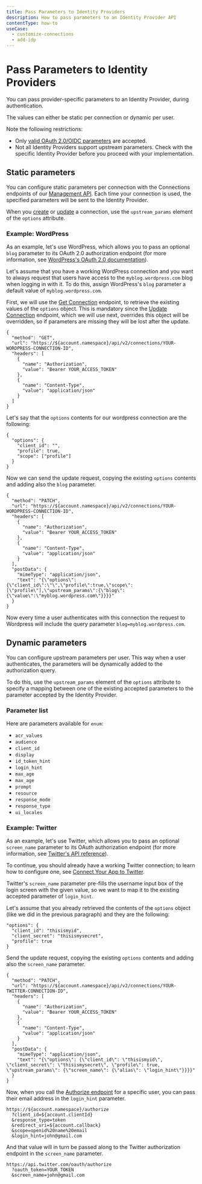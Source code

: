 ```yaml
---
title: Pass Parameters to Identity Providers
description: How to pass parameters to an Identity Provider API
contentType: how-to
useCase:
  - customize-connections
  - add-idp
---
```

# Pass Parameters to Identity Providers

You can pass provider-specific parameters to an Identity Provider, during authentication.

The values can either be static per connection or dynamic per user.

Note the following restrictions:
- Only [valid OAuth 2.0/OIDC parameters](http://openid.net/specs/openid-connect-core-1_0.html#AuthorizationEndpoint) are accepted.
- Not all Identity Providers support upstream parameters. Check with the specific Identity Provider before you proceed with your implementation.

## Static parameters

You can configure static parameters per connection with the Connections endpoints of our [Management API](/api/management/v2). Each time your connection is used, the specified parameters will be sent to the Identity Provider.

When you [create](/api/management/v2#!/Connections/post_connections) or [update](/api/management/v2#!/Connections/patch_connections_by_id) a connection, use the `upstream_params` element of the `options` attribute.

### Example: WordPress
As an example, let's use WordPress, which allows you to pass an optional `blog` parameter to its OAuth 2.0 authorization endpoint (for more information, see [WordPress's OAuth 2.0 documentation](https://developer.wordpress.com/docs/oauth2/)).

Let's assume that you have a working WordPress connection and you want to always request that users have access to the `myblog.wordpress.com` blog when logging in with it. To do this, assign WordPress's `blog` parameter a default value of `myblog.wordpress.com`.

First, we will use the [Get Connection](/api/management/v2#!/Connections/get_connections_by_id) endpoint, to retrieve the existing values of the `options` object. This is mandatory since the [Update Connection](/api/management/v2#!/Connections/patch_connections_by_id) endpoint, which we will use next, overrides this object will be overridden, so if parameters are missing they will be lost after the update.

```har
{
  "method": "GET",
  "url": "https://${account.namespace}/api/v2/connections/YOUR-WORDPRESS-CONNECTION-ID",
  "headers": [
    {
      "name": "Authorization",
      "value": "Bearer YOUR_ACCESS_TOKEN"
    },
    {
      "name": "Content-Type",
      "value": "application/json"
    }
  ]
}
```

Let's say that the `options` contents for our wordpress connection are the following:

```text
{
  "options": {
    "client_id": "", 
    "profile": true, 
    "scope": ["profile"]
  }
}
```

Now we can send the update request, copying the existing `options` contents and adding also the `blog` parameter.

```har
{
  "method": "PATCH",
  "url": "https://${account.namespace}/api/v2/connections/YOUR-WORDPRESS-CONNECTION-ID",
  "headers": [
    {
      "name": "Authorization",
      "value": "Bearer YOUR_ACCESS_TOKEN"
    },
    {
      "name": "Content-Type",
      "value": "application/json"
    }
  ],
  "postData": {
    "mimeType": "application/json",
    "text": "{\"options\":{\"client_id\":\"\",\"profile\":true,\"scope\":[\"profile\"],\"upstream_params\":{\"blog\":{\"value\":\"myblog.wordpress.com\"}}}}"
  }
}
```

Now every time a user authenticates with this connection the request to Wordpress will include the query parameter `blog=myblog.wordpress.com`.

## Dynamic parameters

You can configure upstream parameters per user. This way when a user authenticates, the parameters will be dynamically added to the authorization query.

To do this, use the `upstream_params` element of the `options` attribute to specify a mapping between one of the existing accepted parameters to the parameter accepted by the Identity Provider.

### Parameter list

Here are parameters available for `enum`:

* `acr_values`
* `audience`
* `client_id`
* `display`
* `id_token_hint`
* `login_hint`
* `max_age`
* `max_age`
* `prompt`
* `resource`
* `response_mode`
* `response_type`
* `ui_locales`

### Example: Twitter

As an example, let's use Twitter, which allows you to pass an optional `screen_name` parameter to its OAuth authorization endpoint (for more information, see [Twitter's API reference](https://developer.twitter.com/en/docs/basics/authentication/api-reference/authorize)). 

To continue, you should already have a working Twitter connection; to learn how to configure one, see [Connect Your App to Twitter](/connections/social/twitter).

Twitter's `screen_name` parameter pre-fills the username input box of the login screen with the given value, so we want to map it to the existing accepted parameter of `login_hint`.

Let's assume that you already retrieved the contents of the `options` object (like we did in the previous paragraph) and they are the following:

```text
"options": {
  "client_id": "thisismyid",
  "client_secret": "thisismysecret",
  "profile": true
}
```

Send the update request, copying the existing `options` contents and adding also the `screen_name` parameter.

```har
{
  "method": "PATCH",
  "url": "https://${account.namespace}/api/v2/connections/YOUR-TWITTER-CONNECTION-ID",
  "headers": [
    {
      "name": "Authorization",
      "value": "Bearer YOUR_ACCESS_TOKEN"
    },
    {
      "name": "Content-Type",
      "value": "application/json"
    }
  ],
  "postData": {
    "mimeType": "application/json",
    "text": "{\"options\": {\"client_id\": \"thisismyid\", \"client_secret\": \"thisismysecret\", \"profile\": true, \"upstream_params\": {\"screen_name\": {\"alias\": \"login_hint\"}}}}"
  }
}
```

Now, when you call the [Authorize endpoint](/api/authentication#authorize-application) for a specific user, you can pass their email address in the `login_hint` parameter.

```text
https://${account.namespace}/authorize
  ?client_id=${account.clientId}
  &response_type=token
  &redirect_uri=${account.callback}
  &scope=openid%20name%20email
  &login_hint=john@gmail.com
```

And that value will in turn be passed along to the Twitter authorization endpoint in the `screen_name` parameter.

```text
https://api.twitter.com/oauth/authorize
  ?oauth_token=YOUR_TOKEN
  &screen_name=john@gmail.com
```
